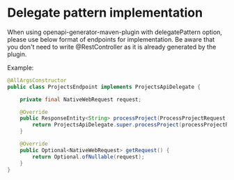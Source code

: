 # Delegate pattern implementation

When using openapi-generator-maven-plugin with delegatePattern option, please use below format of endpoints for implementation.
Be aware that you don't need to write @RestController as it is already generated by the plugin.

Example:

```java
@AllArgsConstructor
public class ProjectsEndpoint implements ProjectsApiDelegate {

    private final NativeWebRequest request;

    @Override
    public ResponseEntity<String> processProject(ProcessProjectRequest processProjectRequest) {
        return ProjectsApiDelegate.super.processProject(processProjectRequest);
    }

    @Override
    public Optional<NativeWebRequest> getRequest() {
        return Optional.ofNullable(request);
    }
}
```
